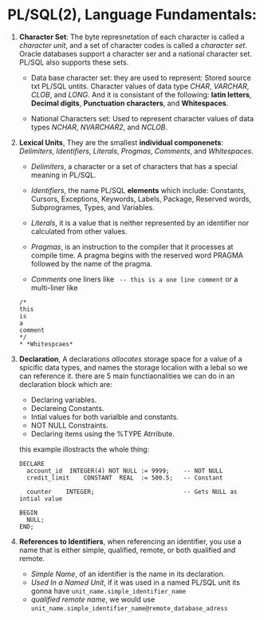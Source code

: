 # PL/SQL(2), Language Fundamentals:

1.  **Character Set**: The byte represnetation of each character is called a *character unit*, and a set
of character codes is called a *character set*. Oracle databases support a character ser and a national
character set. PL/SQL also supports these sets.
    * Data base character set: they are used to represent: Stored source txt PL/SQL untits.
      Character values of data type *CHAR*, *VARCHAR*, *CLOB*, and *LONG*.
      And it is consistant of the following: **latin letters**, **Decimal digits**, **Punctuation characters**, and **Whitespaces**.
  
    * National Characters set: Used to represent character values of data types *NCHAR*, *NVARCHAR2*, and *NCLOB*.
  
  
2.  **Lexical Units**, They are the smallest **individual componenets**: *Delimiters*, *Identifiers*, *Literals*, *Progmas*, 
    *Comments*, and *Whitespaces*.
    
    * *Delimiters*, a character or a set of characters that has a special meaning in PL/SQL.
    
    * *Identifiers*, the name PL/SQL **elements** which include: Constants, Cursors, 
      Exceptions, Keywords, Labels, Package, Reserved words, Subprogrames, Types, and Variables.
      
    * *Literals*, it is a value that is neither represented by an identifier nor calculated from other values.
    
    * *Pragmas*, is an instruction to the compiler that it processes at compile time. A pragma begins with the reserved word
      PRAGMA followed by the name of the pragma. 
      
    * *Comments* one liners like ``` -- this is a one line comment``` or a multi-liner like
    ```
    /*
    this
    is 
    a
    comment
    */
    * *Whitespcaes*
    
3.  **Declaration**, A declarations *allocates* storage space for a value of a spicific data types, and
    names the storage localion with a lebal so we can reference it.
    there are 5 main functiaonalities we can do in an declaration block which are:
    * Declaring variables.
    * Declareing Constants.
    * Intial values for both varialble and constants.
    * NOT NULL Constraints.
    * Declaring items using the %TYPE Atrribute.
    
    this example illostracts the whole thing:
    ```
    DECLARE
      account_id  INTEGER(4) NOT NULL := 9999;    -- NOT NULL
      credit_limit    CONSTANT  REAL  := 500.5;   -- Constant
      
      counter    INTEGER;                         -- Gets NULL as intial value
        
    BEGIN
      NULL;
    END;
    
    ```

4.  **References to Identifiers**, when referencing an identifier, you use a name that is either simple, 
    qualified, remote, or both qualified and remote.
    
    * *Simple Name*, of an identifier is the name in its declaration.
    * *Used In a Named Unit*, if it was used in a named PL/SQL unit its gonna have
    ```unit_name.simple_identifier_name```
    * *qualified remote name*, we would use
    ```unit_name.simple_identifier_name@remote_database_adress```






